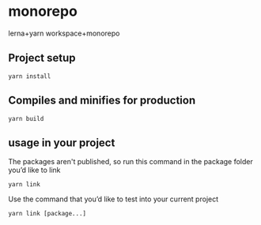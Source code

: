 # monorepo
lerna+yarn workspace+monorepo

## Project setup
```
yarn install
```

## Compiles and minifies for production
```
yarn build
```

## usage in your project
The packages aren't published, so run this command in the package folder you’d like to link
```
yarn link
```

Use the command that you’d like to test into your current project
```
yarn link [package...]
```
